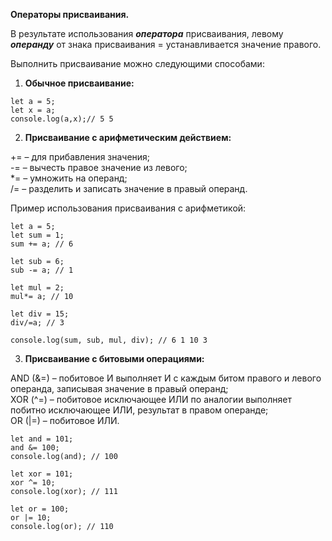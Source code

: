 **Операторы присваивания.** <br/>

В результате использования **_оператора_** присваивания, левому **_операнду_** от знака присваивания = устанавливается значение правого.

Выполнить присваивание можно следующими способами:

1. **Обычное присваивание:**

```
let a = 5;
let x = a;
console.log(a,x);// 5 5
```

2. **Присваивание с арифметическим действием:**

+= – для прибавления значения; <br/>
-= – вычесть правое значение из левого; <br/>
\*= – умножить на операнд; <br/>
/= – разделить и записать значение в правый операнд. <br/>

Пример использования присваивания с арифметикой:

```
let a = 5;
let sum = 1;
sum += a; // 6

let sub = 6;
sub -= a; // 1

let mul = 2;
mul*= a; // 10

let div = 15;
div/=a; // 3

console.log(sum, sub, mul, div); // 6 1 10 3
```

3. **Присваивание с битовыми операциями:**

AND (&=) – побитовое И выполняет И с каждым битом правого и левого операнда, записывая значение в правый операнд; <br/>
XOR (^=) – побитовое исключающее ИЛИ по аналогии выполняет побитно исключающее ИЛИ, результат в правом операнде; <br/>
OR (|=) – побитовое ИЛИ.

```
let and = 101;
and &= 100;
console.log(and); // 100

let xor = 101;
xor ^= 10;
console.log(xor); // 111

let or = 100;
or |= 10;
console.log(or); // 110
```
